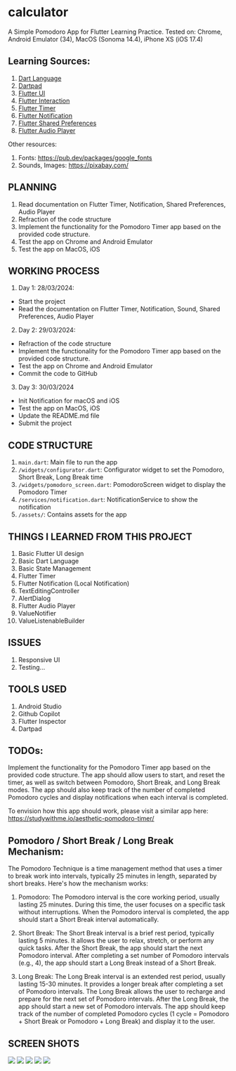 # calculator

A Simple Pomodoro App for Flutter Learning Practice.
Tested on: Chrome, Android Emulator (34), MacOS (Sonoma 14.4), iPhone XS (iOS 17.4)

## Learning Sources:
1. [Dart Language](https://dart.dev/language)
2. [Dartpad](https://dartpad.dev/?)
3. [Flutter UI](https://docs.flutter.dev/ui)
4. [Flutter Interaction](https://docs.flutter.dev/ui/interactivity)
5. [Flutter Timer](https://pub.dev/packages/flutter_timer)
6. [Flutter Notification](https://pub.dev/packages/flutter_local_notifications)
7. [Flutter Shared Preferences](https://pub.dev/packages/shared_preferences)
8. [Flutter Audio Player](https://pub.dev/packages/audioplayers)

Other resources:
1. Fonts: https://pub.dev/packages/google_fonts
2. Sounds, Images: https://pixabay.com/

## PLANNING
1. Read documentation on Flutter Timer, Notification, Shared Preferences, Audio Player
2. Refraction of the code structure
3. Implement the functionality for the Pomodoro Timer app based on the provided code structure.
4. Test the app on Chrome and Android Emulator
5. Test the app on MacOS, iOS

## WORKING PROCESS
1. Day 1: 28/03/2024:
- Start the project
- Read the documentation on Flutter Timer, Notification, Sound, Shared Preferences, Audio Player
2. Day 2: 29/03/2024:
- Refraction of the code structure
- Implement the functionality for the Pomodoro Timer app based on the provided code structure.
- Test the app on Chrome and Android Emulator
- Commit the code to GitHub
3. Day 3: 30/03/2024
- Init Notification for macOS and iOS
- Test the app on MacOS, iOS
- Update the README.md file
- Submit the project

## CODE STRUCTURE
1. `main.dart`: Main file to run the app
2. `/widgets/configurator.dart`: Configurator widget to set the Pomodoro, Short Break, Long Break time
3. `/widgets/pomodoro_screen.dart`: PomodoroScreen widget to display the Pomodoro Timer
4. `/services/notification.dart`: NotificationService to show the notification
5. `/assets/`: Contains assets for the app

## THINGS I LEARNED FROM THIS PROJECT
1. Basic Flutter UI design
2. Basic Dart Language
3. Basic State Management
4. Flutter Timer
5. Flutter Notification (Local Notification)
6. TextEditingController
7. AlertDialog
8. Flutter Audio Player
9. ValueNotifier
10. ValueListenableBuilder

## ISSUES
1. Responsive UI
2. Testing...

## TOOLS USED
1. Android Studio
2. Github Copilot
3. Flutter Inspector
4. Dartpad

## TODOs:

Implement the functionality for the Pomodoro Timer app based on the provided code structure. The app should allow users to start, and reset the timer, as well as switch between Pomodoro, Short Break, and Long Break modes. The app should also keep track of the number of completed Pomodoro cycles and display notifications when each interval is completed.

To envision how this app should work, please visit a similar app here: https://studywithme.io/aesthetic-pomodoro-timer/

## Pomodoro / Short Break / Long Break Mechanism:

The Pomodoro Technique is a time management method that uses a timer to break work into intervals, typically 25 minutes in length, separated by short breaks. Here's how the mechanism works:

1. Pomodoro: The Pomodoro interval is the core working period, usually lasting 25 minutes. During this time, the user focuses on a specific task without interruptions. When the Pomodoro interval is completed, the app should start a Short Break interval automatically.

2. Short Break: The Short Break interval is a brief rest period, typically lasting 5 minutes. It allows the user to relax, stretch, or perform any quick tasks. After the Short Break, the app should start the next Pomodoro interval. After completing a set number of Pomodoro intervals (e.g., 4), the app should start a Long Break instead of a Short Break.

3. Long Break: The Long Break interval is an extended rest period, usually lasting 15-30 minutes. It provides a longer break after completing a set of Pomodoro intervals. The Long Break allows the user to recharge and prepare for the next set of Pomodoro intervals. After the Long Break, the app should start a new set of Pomodoro intervals.
The app should keep track of the number of completed Pomodoro cycles (1 cycle = Pomodoro + Short Break or Pomodoro + Long Break) and display it to the user.

## SCREEN SHOTS
![](/screenshots/macOs.png)
![](/screenshots/macOs_noti.png)
![](/screenshots/config.png)
![](/screenshots/ios.jpg)
![](/screenshots/web.png)